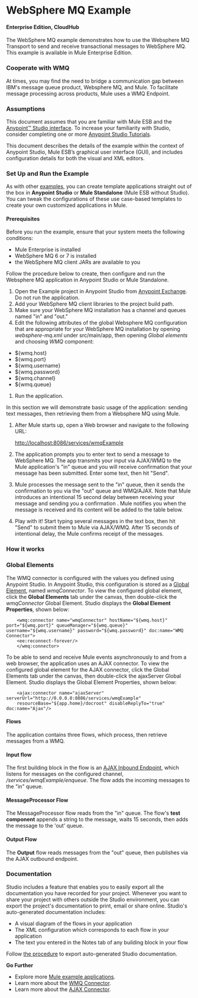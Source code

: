 # WebSphere MQ Example #
#### Enterprise Edition, CloudHub  ####

The WebSphere MQ example demonstrates how to use the Websphere MQ Transport  to send and receive transactional messages to WebSphere MQ. This example is available in Mule Enterprise Edition.

### Cooperate with WMQ ###

At times, you may find the need to bridge a communication gap between IBM's message queue product, Websphere MQ, and Mule.  To facilitate message processing across products, Mule uses a WMQ Endpoint. 

### Assumptions ###

This document assumes that you are familiar with Mule ESB and the [Anypoint™ Studio interface](http://www.mulesoft.org/documentation/display/current/Anypoint+Studio+Essentials). To increase your familiarity with Studio, consider completing one or more [Anypoint Studio Tutorials](http://www.mulesoft.org/documentation/display/current/Basic+Studio+Tutorial). 

This document describes the details of the example within the context of Anypoint Studio, Mule ESB’s graphical user interface (GUI), and includes configuration details for both the visual and XML editors. 

### Set Up and Run the Example ###

As with other [examples](https://www.mulesoft.com/exchange#!/?types=example), you can create template applications straight out of the box in **Anypoint Studio** or **Mule Standalone** (Mule ESB without Studio). You can tweak the configurations of these use case-based templates to create your own customized applications in Mule.

#### Prerequisites ####

Before you run the example, ensure that your system meets the following conditions:

- Mule Enterprise is installed
- WebSphere MQ 6 or 7 is installed
- the WebSphere MQ client JARs are available to you

Follow the procedure below to create, then configure and run the Websphere MQ application in Anypoint Studio or Mule Standalone.

1. Open the Example project in Anypoint Studio from [Anypoint Exchange](http://www.mulesoft.org/documentation/display/current/Anypoint+Exchange). Do not run the application.
1. Add your WebSphere MQ client libraries to the project build path.
1. Make sure your WebSphere MQ installation has a channel and queues named "in" and "out."
1. Edit the following attributes of the global Websphere MQ configuration that are appropriate for your WebSphere MQ installation by opening *websphere-mq.xml* under src/main/app, then opening *Global elements* and choosing *WMQ* component:
 + ${wmq.host}
 + ${wmq.port}
 + ${wmq.username}
 + ${wmq.password}
 + ${wmq.channel}
 + ${wmq.queue}
1. Run the application. 

In this section we will demonstrate basic usage of the application: sending text messages, then retrieving them from a Websphere MQ using Mule.

1. After Mule starts up, open a Web browser and navigate to the following URL: 
    
	[http://localhost:8086/services/wmqExample](http://localhost:8086/services/wmqExample)
1. The application prompts you to enter text to send a message to WebSphere MQ. The app transmits your input via AJAX/WMQ to the Mule application's "in" queue and you will receive confirmation that your message has been submitted. Enter some text, then hit "Send".
1. Mule processes the message sent to the "in" queue, then it sends the confirmation to you via the "out" queue and WMQ/AJAX. Note that Mule introduces an intentional 15 second delay between receiving your message and sending you a confirmation . Mule notifies you when the message is received and its content will be added to the table below.
1. Play with it! Start typing several messages in the text box, then hit "Send" to submit them to Mule via AJAX/WMQ. After 15 seconds of intentional delay, the Mule confirms receipt of the messages.

### How it works ###

### Global Elements ###

The WMQ connector is configured with the values you defined using Anypoint Studio. In Anypoint Studio, this configuration is stored as a [Global Element](http://www.mulesoft.org/documentation/display/current/Global+Elements), named *wmqConnector*. To view the configured global element, click the **Global Elements** tab under the canvas, then double-click the *wmqConnector* Global Element. Studio displays the **Global Element Properties**, shown below:

		<wmq:connector name="wmqConnector" hostName="${wmq.host}" port="${wmq.port}" queueManager="${wmq.queue}" username="${wmq.username}" password="${wmq.password}" doc:name="WMQ Connector">
    	<ee:reconnect-forever/>
		</wmq:connector>
To be able to send and receive Mule events asynchronously to and from a web browser, the application uses an AJAX connector. To view the configured global element for the AJAX connector, click the Global Elements tab under the canvas, then double-click the ajaxServer Global Element. Studio displays the Global Element Properties, shown below:

		<ajax:connector name="ajaxServer" serverUrl="http://0.0.0.0:8086/services/wmqExample"
        resourceBase="${app.home}/docroot" disableReplyTo="true" doc:name="Ajax"/>

#### Flows 

The application contains three flows, which process, then retrieve messages from a WMQ.

#### Input flow 

The first building block in the flow is an [AJAX Inbound Endpoint](http://www.mulesoft.org/documentation/display/current/Ajax+Connector), which listens for messages on the configured channel, */services/wmqExample/enqueue*. The flow adds the incoming messages to the "in" queue.

#### MessageProcessor Flow 

The MessageProcessor flow reads from the "in" queue. The flow's **test component** appends a string to the message, waits 15 seconds, then adds the message to the 'out' queue.

#### Output Flow 

The **Output** flow reads messages from the "out" queue, then publishes via the AJAX outbound endpoint.

### Documentation ###

Studio includes a feature that enables you to easily export all the documentation you have recorded for your project. Whenever you want to share your project with others outside the Studio environment, you can export the project's documentation to print, email or share online. Studio's auto-generated documentation includes:

- A visual diagram of the flows in your application
- The XML configuration which corresponds to each flow in your application
- The text you entered in the Notes tab of any building block in your flow

Follow [the procedure](http://www.mulesoft.org/documentation/display/current/Importing+and+Exporting+in+Studio#ImportingandExportinginStudio-ExportingStudioDocumentation) to export auto-generated Studio documentation.

**Go Further**

- Explore more [Mule example applications](https://www.mulesoft.com/exchange#!/?types=example).
- Learn more about the [WMQ Connector](http://www.mulesoft.org/documentation/display/current/WMQ+Connector).
- Learn more about the [AJAX Connector](http://www.mulesoft.org/documentation/display/current/Ajax+Connector).